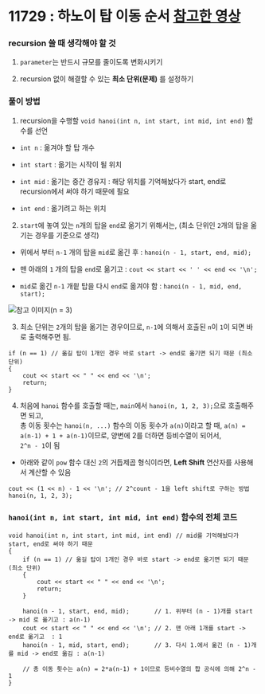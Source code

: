 # 11729 : 하노이 탑 이동 순서 [참고한 영상](https://www.youtube.com/watch?v=Xu5GC_7YIeQ&t=405s)

### recursion 쓸 때 생각해야 할 것

1. `parameter`는 반드시 규모를 줄이도록 변화시키기

2. recursion 없이 해결할 수 있는 **최소 단위(문제)** 를 설정하기

### 풀이 방법

1. recursion을 수행할 `void hanoi(int n, int start, int mid, int end)` 함수를 선언

- `int n` : 옮겨야 할 탑 개수

- `int start` : 옮기는 시작이 될 위치

- `int mid` : 옮기는 중간 경유지 : 해당 위치를 기억해놨다가 start, end로 recursion에서 써야 하기 때문에 필요

- `int end` : 옮기려고 하는 위치

2. `start`에 놓여 있는 `n`개의 탑을 `end`로 옮기기 위해서는, (최소 단위인 `2`개의 탑을 옮기는 경우를 기준으로 생각)

- 위에서 부터 `n-1` 개의 탑을 `mid`로 옮긴 후 : `hanoi(n - 1, start, end, mid);`

- 맨 아래의 `1` 개의 탑을 `end`로 옮기고 : `cout << start << ' ' << end << '\n';`

- `mid`로 옮긴 `n-1` 개읱 탑을 다시 `end`로 옮겨야 함 : `hanoi(n - 1, mid, end, start);`

![참고 이미지(n = 3)](https://github.com/user-attachments/assets/2b15285d-61ea-4bba-9b4f-9928aaca6fa7)

3. 최소 단위는 `2`개의 탑을 옮기는 경우이므로, `n-1`에 의해서 호출된 `n`이 `1`이 되면 바로 출력해주면 됨.

```
if (n == 1) // 옮길 탑이 1개인 경우 바로 start -> end로 옮기면 되기 때문 (최소 단위)
{
    cout << start << " " << end << '\n';
    return;
}
```

4. 처음에 `hanoi` 함수를 호출할 때는, `main`에서 `hanoi(n, 1, 2, 3);`으로 호출해주면 되고,\
총 이동 횟수는 `hanoi(n, ...)` 함수의 이동 횟수가 `a(n)`이라고 할 때, `a(n) = a(n-1) + 1 + a(n-1)`이므로, 양변에 2를 더하면 등비수열이 되어서,\
`2^n - 1`이 됨

- 아래와 같이 `pow` 함수 대신 `2`의 거듭제곱 형식이라면, **Left Shift** 연산자를 사용해서 계산할 수 있음

```
cout << (1 << n) - 1 << '\n'; // 2^count - 1을 left shift로 구하는 방법
hanoi(n, 1, 2, 3);
```

### `hanoi(int n, int start, int mid, int end)` 함수의 전체 코드

```
void hanoi(int n, int start, int mid, int end) // mid를 기억해놨다가 start, end로 써야 하기 때문
{
    if (n == 1) // 옮길 탑이 1개인 경우 바로 start -> end로 옮기면 되기 때문 (최소 단위)
    {
        cout << start << " " << end << '\n';
        return;
    }

    hanoi(n - 1, start, end, mid);       // 1. 위부터 (n - 1)개를 start -> mid 로 옮기고 : a(n-1)
    cout << start << " " << end << '\n'; // 2. 맨 아래 1개를 start -> end로 옮기고  : 1
    hanoi(n - 1, mid, start, end);       // 3. 다시 1.에서 옮긴 (n - 1)개를 mid -> end로 옮김 : a(n-1)

    // 총 이동 횟수는 a(n) = 2*a(n-1) + 1이므로 등비수열의 합 공식에 의해 2^n - 1
}
```
